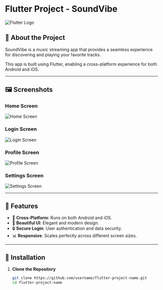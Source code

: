 # Flutter Project - SoundVibe

![Flutter Logo](https://flutter.dev/assets/images/shared/brand/flutter/logo/flutter-lockup.png)

## 📖 About the Project
SoundVibe is a music streaming app that provides a seamless experience for discovering and playing your favorite tracks.

This app is built using Flutter, enabling a cross-platform experience for both Android and iOS.

---

## 🖼️ Screenshots

### Home Screen
![Home Screen](screenshots/home_screen.png)

### Login Screen
![Login Screen](screenshots/login_screen.png)

### Profile Screen
![Profile Screen](screenshots/profile_screen.png)

### Settings Screen
![Settings Screen](screenshots/settings_screen.png)

---

## 🚀 Features
- 🎨 **Cross-Platform**: Runs on both Android and iOS.
- 🌟 **Beautiful UI**: Elegant and modern design.
- 🔒 **Secure Login**: User authentication and data security.
- 📊 **Responsive**: Scales perfectly across different screen sizes.

---

## 🔧 Installation
1. **Clone the Repository**
   ```bash
   git clone https://github.com/username/flutter-project-name.git
   cd flutter-project-name
